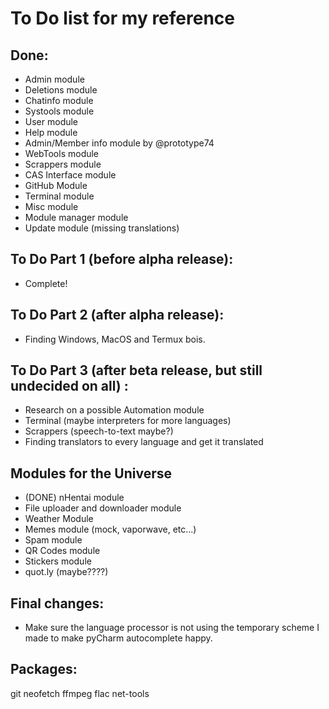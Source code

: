 # To Do list for my reference

## Done:
 - Admin module
 - Deletions module
 - Chatinfo module
 - Systools module
 - User module
 - Help module
 - Admin/Member info module by @prototype74
 - WebTools module
 - Scrappers module
 - CAS Interface module
 - GitHub Module
 - Terminal module
 - Misc module
 - Module manager module
 - Update module (missing translations)

## To Do Part 1 (before alpha release):
 - Complete!

## To Do Part 2 (after alpha release):
 - Finding Windows, MacOS and Termux bois.

## To Do Part 3 (after beta release, but still undecided on all) :
 - Research on a possible Automation module
 - Terminal (maybe interpreters for more languages)
 - Scrappers (speech-to-text maybe?)
 - Finding translators to every language and get it translated

## Modules for the Universe
 - (DONE) nHentai module
 - File uploader and downloader module
 - Weather Module
 - Memes module (mock, vaporwave, etc...)
 - Spam module
 - QR Codes module
 - Stickers module
 - quot.ly (maybe????)

## Final changes:
 - Make sure the language processor is not using the temporary scheme I made to make pyCharm autocomplete happy.
 
 
## Packages:
git neofetch ffmpeg flac net-tools